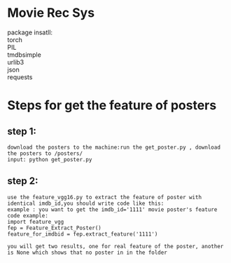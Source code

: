 # Movie Rec Sys
package insatll:  
    torch  
    PIL  
    tmdbsimple  
    urlib3  
    json  
    requests  
# Steps for get the feature of posters
## step 1:
    download the posters to the machine:run the get_poster.py , download the posters to /posters/  
    input: python get_poster.py  

## step 2:
    use the feature_vgg16.py to extract the feature of poster with identical imdb_id,you should write code like this:  
    example : you want to get the imdb_id='1111' movie poster's feature  
    code example:  
    import feature_vgg  
    fep = Feature_Extract_Poster()
    feature_for_imdbid = fep.extract_feature('1111')  
    
    you will get two results, one for real feature of the poster, another is None which shows that no poster in in the folder
